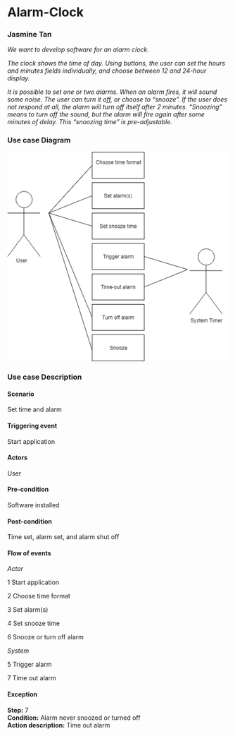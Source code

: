 # Alarm-Clock

### Jasmine Tan

*We want to develop software for an alarm clock.*

*The clock shows the time of day. Using buttons, the user can set the hours and minutes fields individually, and choose between 12 and 24-hour display.*

*It is possible to set one or two alarms. When an alarm fires, it will sound some noise. The user can turn it off, or choose to “snooze”. If the user does not respond at all, the alarm will turn off itself after 2 minutes. “Snoozing” means to turn off the sound, but the alarm will fire again after some minutes of delay. This “snoozing time” is pre-adjustable.*

### Use case Diagram
![alt text](https://github.com/jasminetan/alarm-clock/blob/master/diagram.png)

### Use case Description

#### Scenario
Set time and alarm

#### Triggering event
Start application

#### Actors
User

#### Pre-condition
Software installed

#### Post-condition
Time set, alarm set, and alarm shut off

#### Flow of events
*Actor*

1 Start application

2 Choose time format

3 Set alarm(s)

4 Set snooze time

6 Snooze or turn off alarm



*System*

5 Trigger alarm

7 Time out alarm

#### Exception
**Step:** 7   
**Condition:** Alarm never snoozed or turned off      
**Action description:** Time out alarm 
